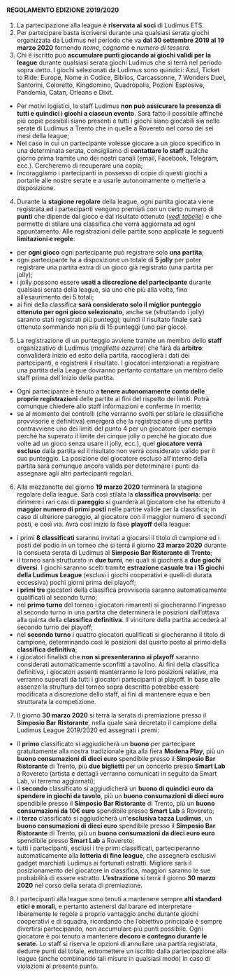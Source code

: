 #### REGOLAMENTO EDIZIONE 2019/2020
1. La partecipazione alla league è **riservata ai soci** di Ludimus ETS.
2. Per partecipare basta iscriversi durante una qualsiasi serata giochi organizzata da Ludimus nel periodo che va **dal 30 settembre 2019 al 19 marzo 2020** fornendo *nome*, *cognome* e *numero di tessera*.
3. Chi è iscritto può **accumulare punti giocando ai giochi validi per la league** durante qualsiasi serata giochi Ludimus che si terrà nel periodo sopra detto. I giochi selezionati da Ludimus sono quindici: Azul, Ticket to Ride: Europe, Nome in Codice, Biblios, Carcassonne, 7 Wonders Duel, Santorini, Coloretto, Kingdomino, Quadropolis, Pozioni Esplosive, Pandemia, Catan, Orleans e Dixit.
  * Per motivi logistici, lo staff Ludimus **non può assicurare la presenza di tutti e quindici i giochi a ciascun evento**. Sarà fatto il possibile affinché più copie possibili siano presenti e tutti i giochi siano giocabili sia nelle serate di Ludimus a Trento che in quelle a Rovereto nel corso dei sei mesi della league;
  * Nel caso in cui un partecipante volesse giocare a un gioco specifico in una determinata serata, consigliamo di **contattare lo staff** qualche giorno prima tramite uno dei nostri canali (email, Facebook, Telegram, ecc.). Cercheremo di recuperare una copia;
  * Incoraggiamo i partecipanti in possesso di copie di questi giochi a portarle alle nostre serate e a usarle autonomamente o metterle a disposizione.
4. Durante la **stagione regolare** della league, ogni partita giocata viene registrata ed i partecipanti vengono premiati con un certo numero di **punti** che dipende dal gioco e dal risultato ottenuto ([*vedi tabelle*](#league_games)) e che permette di stilare una classifica che verrà aggiornata ad ogni appuntamento. Alle registrazioni delle partite sono applicate le seguenti **limitazioni e regole**:
  * per **ogni gioco** ogni partecipante può registrare solo **una partita**;
  * ogni partecipante ha a disposizione un totale di **5 jolly** per poter registrare una partita extra di un gioco già registrato (una partita per jolly);
  * i jolly possono essere **usati a discrezione del partecipante** durante qualsiasi serata della league, sia uno che più alla volta, fino all’esaurimento dei 5 totali;
  * ai fini della classifica **sarà considerato solo il miglior punteggio ottenuto per ogni gioco selezionato**, anche se (sfruttando i jolly) saranno stati registrati più punteggi; quindi il risultato finale sarà ottenuto sommando non più di 15 punteggi (uno per gioco).
5. La registrazione di un punteggio avviene tramite un membro dello **staff** organizzativo di Ludimus (*magliette azzurre*) che farà da **arbitro**: convaliderà inizio ed esito della partita, raccoglierà i dati dei partecipanti, e registrerà il risultato. I giocatori intenzionati a registrare una partita della League dovranno pertanto contattare un membro dello staff prima dell'inizio della partita.
  * Ogni partecipante è tenuto a **tenere autonomamente conto delle proprie registrazioni** delle partite ai fini del rispetto dei limiti. Potrà comunque chiedere allo staff informazioni e conferme in merito;
  * se al momento dei controlli (che verranno svolti per stilare le classifiche provvisorie e definitiva) emergerà che la registrazione di una partita contravviene uno dei limiti del punto 4 per un giocatore (per esempio perché ha superato il limite dei cinque jolly o perché ha giocato due volte ad un gioco senza usare il jolly, ecc.), quel **giocatore verrà escluso** dalla partita ed il risultato non verrà considerato valido per il suo punteggio. La posizione del giocatore escluso all’interno della partita sarà comunque ancora valida per determinare i punti da assegnare agli altri partecipanti regolari.
6. Alla mezzanotte del giorno **19 marzo 2020** terminerà la stagione regolare della league. Sarà così stilata la **classifica provvisoria**: per dirimere i rari casi di **pareggio** si guarderà al giocatore che ha ottenuto il **maggior numero di primi posti** nelle partite valide per la classifica; in caso di ulteriore pareggio, al giocatore con il maggior numero di secondi posti, e così via. Avrà così inizio la fase **playoff** della league:
  * i primi **8 classificati** saranno invitati a giocarsi il titolo di campione ed i posti del podio in un torneo che si terrà il giorno **23 marzo 2020** durante la consueta serata di Ludimus al **Simposio Bar Ristorante di Trento**;
  * il torneo sarà strutturato in **due turni**, nei quali si giocherà a **due giochi diversi**. I giochi saranno scelti tramite **estrazione casuale tra i 15 giochi della Ludimus League** (esclusi i giochi cooperativi e quelli di durata eccessiva) pochi giorni prima dei playoff;
  * **i primi tre** giocatori della classifica provvisoria saranno automaticamente qualificati al secondo turno;
  * nel **primo turno** del torneo i giocatori rimanenti si giocheranno l’ingresso al secondo turno in una partita che determinerà le posizioni dall’ottava alla quinta della **classifica definitiva**. Il vincitore della partita accederà al secondo turno dei playoff;
  * nel **secondo turno** i quattro giocatori qualificati si giocheranno il titolo di campione, determinando così le posizioni dal quarto posto al primo della **classifica definitiva**;
  * i giocatori finalisti che **non si presenteranno ai playoff** saranno considerati automaticamente sconfitti a tavolino. Ai fini della classifica definitiva, i giocatori assenti manterranno le loro posizioni relative, ma verranno superati da tutti i giocatori partecipanti ai playoff. In base alle assenze la struttura del torneo sopra descritta potrebbe essere modificata a discrezione dello staff, ai fini di mantenere equa e ben strutturata la competizione.
7. Il giorno **30 marzo 2020** si terrà la serata di premiazione presso il **Simposio Bar Ristorante**, nella quale sarà decretato il campione della Ludimus League 2019/2020 ed assegnati i premi:
  * Il **primo** classificato si aggiudicherà un **buono** per partecipare gratuitamente alla nostra tradizionale gita alla fiera **Modena Play**, più un **buono consumazioni di dieci euro** spendibile presso il **Simposio Bar Ristorante** di Trento, più **due biglietti** per un concerto presso **Smart Lab** a Rovereto (artista e dettagli verranno comunicati in seguito da Smart Lab, vi terremo aggiornati);
  * il **secondo** classificato si aggiudicherà un **buono di quindici euro da spendere in giochi da tavolo**, più un **buono consumazioni di dieci euro** spendibile presso il **Simposio Bar Ristorante** di Trento, più un **buono consumazioni da 10€ euro** spendibile presso **Smart Lab** a Rovereto;
  * il **terzo** classificato si aggiudicherà un'**esclusiva tazza Ludimus**, un **buono consumazioni di dieci euro** spendibile presso il **Simposio Bar Ristorante** di Trento, più un **buono consumazioni da dieci euro euro** spendibile presso **Smart Lab** a Rovereto;
  * tutti i partecipanti, esclusi i tre primi classificati, parteciperanno automaticamente alla **lotteria di fine league**, che assegnerà esclusivi gadget marchiati Ludimus ai fortunati estratti. Migliore sarà il posizionamento del giocatore in classifica, maggiori saranno le sue probabilità di essere estratto. **L’estrazione** si terrà il giorno **30 marzo 2020** nel corso della serata di premiazione.
8. I partecipanti alla league sono tenuti a mantenere sempre **alti standard etici e morali**, e pertanto astenersi dal barare ed interpretare liberamente le regole a proprio vantaggio anche durante giochi cooperativi e di squadra, ricordando che l’obiettivo principale è sempre divertirsi partecipando, non accumulare più punti possibile. Ogni giocatore è poi tenuto a mantenere **decoro e contegno durante le serate**. Lo staff si riserva le opzioni di annullare una partita registrata, dedurre punti dal totale, estromettere un iscritto dalla partecipazione alla league (anche combinando tali misure in qualsiasi modo) in caso di violazioni al presente punto.
